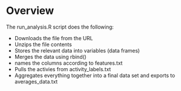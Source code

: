 # Overview

The run_analysis.R script does the following:

- Downloads the file from the URL
- Unzips the file contents
- Stores the relevant data into variables (data frames)
- Merges the data using rbind()
- names the columns according to features.txt
- Pulls the activies from activity_labels.txt
- Aggregates everything together into a final data set and exports to averages_data.txt
